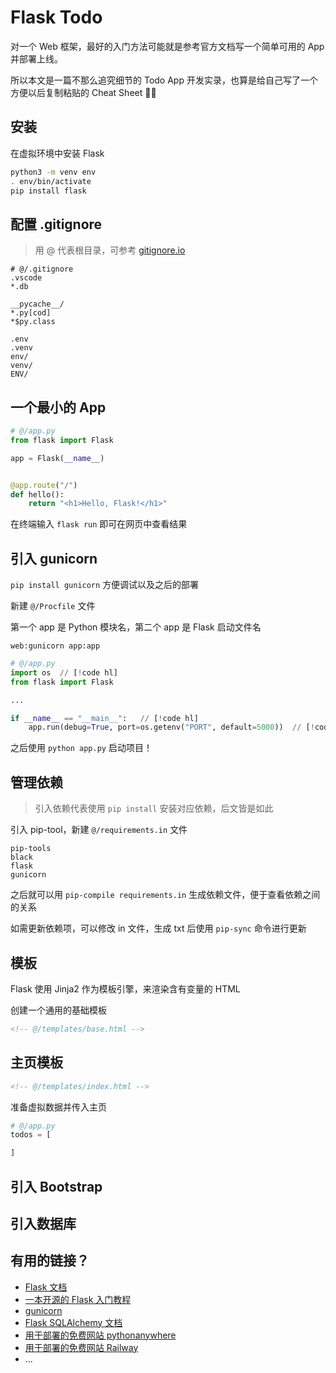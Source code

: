 # Flask Todo

对一个 Web 框架，最好的入门方法可能就是参考官方文档写一个简单可用的 App 并部署上线。

所以本文是一篇不那么追究细节的 Todo App 开发实录，也算是给自己写了一个方便以后复制粘贴的 Cheat Sheet 👨‍💻



## 安装

在虚拟环境中安装 Flask

```sh
python3 -m venv env
. env/bin/activate
pip install flask
```

## 配置 .gitignore

> 用 @ 代表根目录，可参考 [gitignore.io](https://www.toptal.com/developers/gitignore)

```
# @/.gitignore
.vscode
*.db

__pycache__/
*.py[cod]
*$py.class

.env
.venv
env/
venv/
ENV/
```



## 一个最小的 App

```python
# @/app.py
from flask import Flask

app = Flask(__name__)


@app.route("/")
def hello():
    return "<h1>Hello, Flask!</h1>"
```

在终端输入 `flask run` 即可在网页中查看结果



## 引入 gunicorn

`pip install gunicorn` 方便调试以及之后的部署

新建 `@/Procfile` 文件

第一个 app 是 Python 模块名，第二个 app 是 Flask 启动文件名

```
web:gunicorn app:app
```

```python
# @/app.py
import os  // [!code hl]
from flask import Flask

...

if __name__ == "__main__":   // [!code hl]
    app.run(debug=True, port=os.getenv("PORT", default=5000))  // [!code hl]
```

之后使用 `python app.py` 启动项目！



## 管理依赖

> 引入依赖代表使用 `pip install` 安装对应依赖，后文皆是如此

引入 pip-tool，新建 `@/requirements.in` 文件

```
pip-tools
black
flask
gunicorn
```

之后就可以用 `pip-compile requirements.in` 生成依赖文件，便于查看依赖之间的关系

如需更新依赖项，可以修改 in 文件，生成 txt 后使用 `pip-sync` 命令进行更新




## 模板

Flask 使用 Jinja2 作为模板引擎，来渲染含有变量的 HTML

创建一个通用的基础模板

```html
<!-- @/templates/base.html -->
```





## 主页模板


```html
<!-- @/templates/index.html -->
```


准备虚拟数据并传入主页

```python
# @/app.py
todos = [

]
```


## 引入 Bootstrap



## 引入数据库


## 有用的链接？

- [Flask 文档](https://flask.palletsprojects.com/en/2.2.x/)
- [一本开源的 Flask 入门教程](https://tutorial.helloflask.com/)
- [gunicorn](https://gunicorn.org/)
- [Flask SQLAlchemy 文档](https://flask-sqlalchemy.palletsprojects.com/en/3.0.x/)
- [用于部署的免费网站 pythonanywhere](https://pythonanywhere.com/)
- [用于部署的免费网站 Railway](https://railway.app/)
- ...
